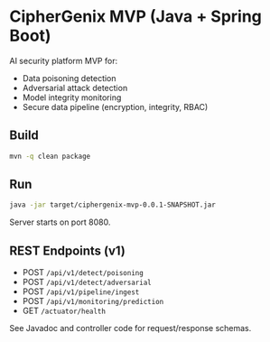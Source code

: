 # CipherGenix MVP (Java + Spring Boot)

AI security platform MVP for:
- Data poisoning detection
- Adversarial attack detection
- Model integrity monitoring
- Secure data pipeline (encryption, integrity, RBAC)

## Build

```bash
mvn -q clean package
```

## Run

```bash
java -jar target/ciphergenix-mvp-0.0.1-SNAPSHOT.jar
```

Server starts on port 8080.

## REST Endpoints (v1)
- POST `/api/v1/detect/poisoning`
- POST `/api/v1/detect/adversarial`
- POST `/api/v1/pipeline/ingest`
- POST `/api/v1/monitoring/prediction`
- GET  `/actuator/health`

See Javadoc and controller code for request/response schemas.